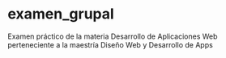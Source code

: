 # examen_grupal
Examen práctico de la materia Desarrollo de Aplicaciones Web perteneciente a la maestría Diseño Web y Desarrollo de Apps
